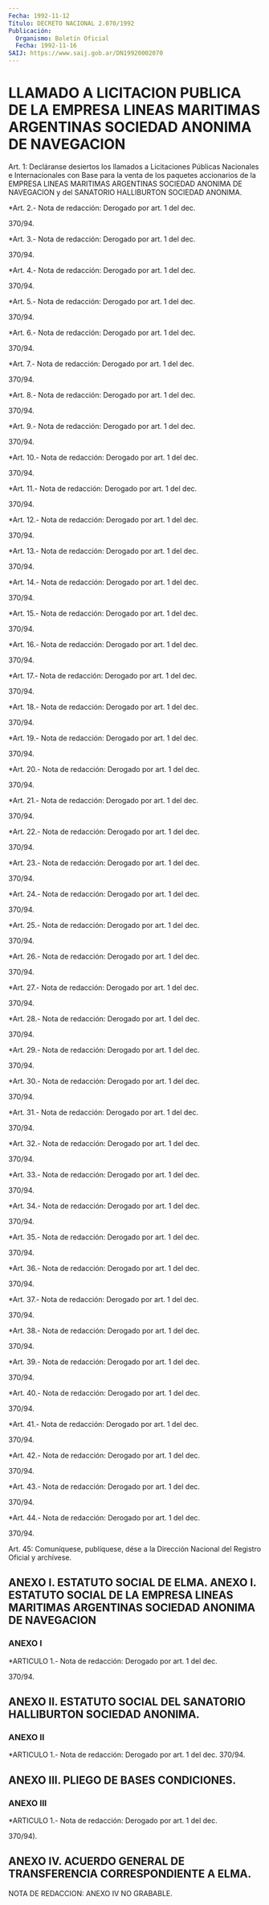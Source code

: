 ```yaml
---
Fecha: 1992-11-12
Título: DECRETO NACIONAL 2.070/1992
Publicación:
  Organismo: Boletín Oficial
  Fecha: 1992-11-16
SAIJ: https://www.saij.gob.ar/DN19920002070
---
```

# LLAMADO A LICITACION PUBLICA DE LA EMPRESA LINEAS MARITIMAS ARGENTINAS SOCIEDAD ANONIMA DE NAVEGACION

<a id="1"></a>
Art.  1:  Decláranse  desiertos  los  llamados  a Licitaciones Públicas  Nacionales  e Internacionales con Base para la  venta  de los paquetes accionarios  de la EMPRESA LINEAS MARITIMAS ARGENTINAS SOCIEDAD  ANONIMA  DE  NAVEGACION    y  del  SANATORIO  HALLIBURTON SOCIEDAD ANONIMA.

<a id="2"></a>
*Art. 2.- Nota de redacción: Derogado por art. 1 del dec.

370/94.

<a id="3"></a>
*Art. 3.- Nota de redacción: Derogado por art. 1 del dec.

370/94.

<a id="4"></a>
*Art. 4.- Nota de redacción: Derogado por art. 1 del dec.

370/94.

<a id="5"></a>
*Art. 5.- Nota de redacción: Derogado por art. 1 del dec.

370/94.

<a id="6"></a>
*Art. 6.- Nota de redacción: Derogado por art. 1 del dec.

370/94.

<a id="7"></a>
*Art. 7.- Nota de redacción: Derogado por art. 1 del dec.

370/94.

<a id="8"></a>
*Art. 8.- Nota de redacción: Derogado por art. 1 del dec.

370/94.

<a id="9"></a>
*Art. 9.- Nota de redacción: Derogado por art. 1 del dec.

370/94.

<a id="10"></a>
*Art. 10.- Nota de redacción: Derogado por art. 1 del dec.

370/94.

<a id="11"></a>
*Art. 11.- Nota de redacción: Derogado por art. 1 del dec.

370/94.

<a id="12"></a>
*Art. 12.- Nota de redacción: Derogado por art. 1 del dec.

370/94.

<a id="13"></a>
*Art. 13.- Nota de redacción: Derogado por art. 1 del dec.

370/94.

<a id="14"></a>
*Art. 14.- Nota de redacción: Derogado por art. 1 del dec.

370/94.

<a id="15"></a>
*Art. 15.- Nota de redacción: Derogado por art. 1 del dec.

370/94.

<a id="16"></a>
*Art. 16.- Nota de redacción: Derogado por art. 1 del dec.

370/94.

<a id="17"></a>
*Art. 17.- Nota de redacción: Derogado por art. 1 del dec.

370/94.

<a id="18"></a>
*Art. 18.- Nota de redacción: Derogado por art. 1 del dec.

370/94.

<a id="19"></a>
*Art. 19.- Nota de redacción: Derogado por art. 1 del dec.

370/94.

<a id="20"></a>
*Art. 20.- Nota de redacción: Derogado por art. 1 del dec.

370/94.

<a id="21"></a>
*Art. 21.- Nota de redacción: Derogado por art. 1 del dec.

370/94.

<a id="22"></a>
*Art. 22.- Nota de redacción: Derogado por art. 1 del dec.

370/94.

<a id="23"></a>
*Art. 23.- Nota de redacción: Derogado por art. 1 del dec.

370/94.

<a id="24"></a>
*Art. 24.- Nota de redacción: Derogado por art. 1 del dec.

370/94.

<a id="25"></a>
*Art. 25.- Nota de redacción: Derogado por art. 1 del dec.

370/94.

<a id="26"></a>
*Art. 26.- Nota de redacción: Derogado por art. 1 del dec.

370/94.

<a id="27"></a>
*Art. 27.- Nota de redacción: Derogado por art. 1 del dec.

370/94.

<a id="28"></a>
*Art. 28.- Nota de redacción: Derogado por art. 1 del dec.

370/94.

<a id="29"></a>
*Art. 29.- Nota de redacción: Derogado por art. 1 del dec.

370/94.

<a id="30"></a>
*Art. 30.- Nota de redacción: Derogado por art. 1 del dec.

370/94.

<a id="31"></a>
*Art. 31.- Nota de redacción: Derogado por art. 1 del dec.

370/94.

<a id="32"></a>
*Art. 32.- Nota de redacción: Derogado por art. 1 del dec.

370/94.

<a id="33"></a>
*Art. 33.- Nota de redacción: Derogado por art. 1 del dec.

370/94.

<a id="34"></a>
*Art. 34.- Nota de redacción: Derogado por art. 1 del dec.

370/94.

<a id="35"></a>
*Art. 35.- Nota de redacción: Derogado por art. 1 del dec.

370/94.

<a id="36"></a>
*Art. 36.- Nota de redacción: Derogado por art. 1 del dec.

370/94.

<a id="37"></a>
*Art. 37.- Nota de redacción: Derogado por art. 1 del dec.

370/94.

<a id="38"></a>
*Art. 38.- Nota de redacción: Derogado por art. 1 del dec.

370/94.

<a id="39"></a>
*Art. 39.- Nota de redacción: Derogado por art. 1 del dec.

370/94.

<a id="40"></a>
*Art. 40.- Nota de redacción: Derogado por art. 1 del dec.

370/94.

<a id="41"></a>
*Art. 41.- Nota de redacción: Derogado por art. 1 del dec.

370/94.

<a id="42"></a>
*Art. 42.- Nota de redacción: Derogado por art. 1 del dec.

370/94.

<a id="43"></a>
*Art. 43.- Nota de redacción: Derogado por art. 1 del dec.

370/94.

<a id="44"></a>
*Art. 44.- Nota de redacción: Derogado por art. 1 del dec.

370/94.

<a id="45"></a>
Art. 45: Comuníquese, publíquese, dése a la Dirección Nacional del Registro Oficial y archívese.

## ANEXO I. ESTATUTO SOCIAL DE ELMA. ANEXO I. ESTATUTO SOCIAL DE LA EMPRESA LINEAS MARITIMAS ARGENTINAS SOCIEDAD ANONIMA DE NAVEGACION

### ANEXO I

<a id="1"></a>
*ARTICULO 1.- Nota de redacción: Derogado por art. 1 del dec.

370/94.

## ANEXO II. ESTATUTO SOCIAL DEL SANATORIO HALLIBURTON SOCIEDAD ANONIMA.

### ANEXO II

<a id="1"></a>
*ARTICULO 1.- Nota de redacción: Derogado por art. 1 del dec. 370/94.

## ANEXO III. PLIEGO DE BASES CONDICIONES.

### ANEXO III

<a id="1"></a>
*ARTICULO 1.- Nota de redacción: Derogado por art. 1 del dec.

370/94).

## ANEXO IV. ACUERDO GENERAL DE TRANSFERENCIA CORRESPONDIENTE A ELMA.

<a id="1"></a>
NOTA DE REDACCION: ANEXO IV NO GRABABLE.